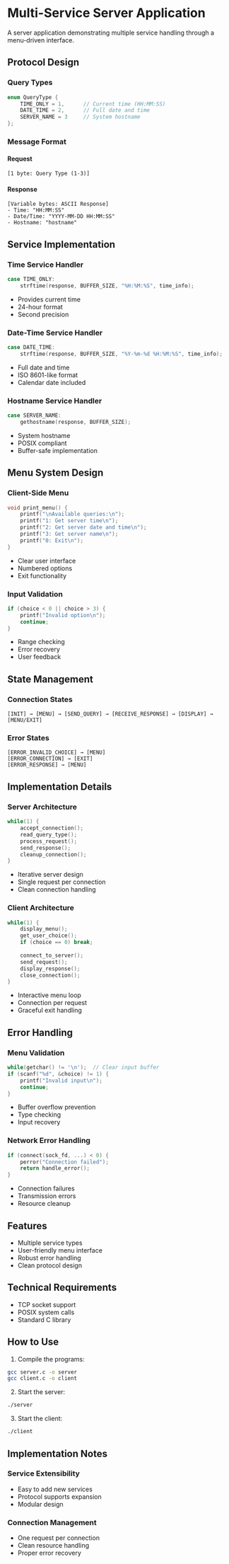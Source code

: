 # Multi-Service Server Application

A server application demonstrating multiple service handling through a menu-driven interface.

## Protocol Design

### Query Types
```c
enum QueryType {
    TIME_ONLY = 1,      // Current time (HH:MM:SS)
    DATE_TIME = 2,      // Full date and time
    SERVER_NAME = 3     // System hostname
};
```

### Message Format

#### Request
```
[1 byte: Query Type (1-3)]
```

#### Response
```
[Variable bytes: ASCII Response]
- Time: "HH:MM:SS"
- Date/Time: "YYYY-MM-DD HH:MM:SS"
- Hostname: "hostname"
```

## Service Implementation

### Time Service Handler
```c
case TIME_ONLY:
    strftime(response, BUFFER_SIZE, "%H:%M:%S", time_info);
```
- Provides current time
- 24-hour format
- Second precision

### Date-Time Service Handler
```c
case DATE_TIME:
    strftime(response, BUFFER_SIZE, "%Y-%m-%d %H:%M:%S", time_info);
```
- Full date and time
- ISO 8601-like format
- Calendar date included

### Hostname Service Handler
```c
case SERVER_NAME:
    gethostname(response, BUFFER_SIZE);
```
- System hostname
- POSIX compliant
- Buffer-safe implementation

## Menu System Design

### Client-Side Menu
```c
void print_menu() {
    printf("\nAvailable queries:\n");
    printf("1: Get server time\n");
    printf("2: Get server date and time\n");
    printf("3: Get server name\n");
    printf("0: Exit\n");
}
```
- Clear user interface
- Numbered options
- Exit functionality

### Input Validation
```c
if (choice < 0 || choice > 3) {
    printf("Invalid option\n");
    continue;
}
```
- Range checking
- Error recovery
- User feedback

## State Management

### Connection States
```
[INIT] → [MENU] → [SEND_QUERY] → [RECEIVE_RESPONSE] → [DISPLAY] → [MENU/EXIT]
```

### Error States
```
[ERROR_INVALID_CHOICE] → [MENU]
[ERROR_CONNECTION] → [EXIT]
[ERROR_RESPONSE] → [MENU]
```

## Implementation Details

### Server Architecture
```c
while(1) {
    accept_connection();
    read_query_type();
    process_request();
    send_response();
    cleanup_connection();
}
```
- Iterative server design
- Single request per connection
- Clean connection handling

### Client Architecture
```c
while(1) {
    display_menu();
    get_user_choice();
    if (choice == 0) break;
    
    connect_to_server();
    send_request();
    display_response();
    close_connection();
}
```
- Interactive menu loop
- Connection per request
- Graceful exit handling

## Error Handling

### Menu Validation
```c
while(getchar() != '\n');  // Clear input buffer
if (scanf("%d", &choice) != 1) {
    printf("Invalid input\n");
    continue;
}
```
- Buffer overflow prevention
- Type checking
- Input recovery

### Network Error Handling
```c
if (connect(sock_fd, ...) < 0) {
    perror("Connection failed");
    return handle_error();
}
```
- Connection failures
- Transmission errors
- Resource cleanup

## Features

- Multiple service types
- User-friendly menu interface
- Robust error handling
- Clean protocol design

## Technical Requirements

- TCP socket support
- POSIX system calls
- Standard C library

## How to Use

1. Compile the programs:
```bash
gcc server.c -o server
gcc client.c -o client
```

2. Start the server:
```bash
./server
```

3. Start the client:
```bash
./client
```

## Implementation Notes

### Service Extensibility
- Easy to add new services
- Protocol supports expansion
- Modular design

### Connection Management
- One request per connection
- Clean resource handling
- Proper error recovery